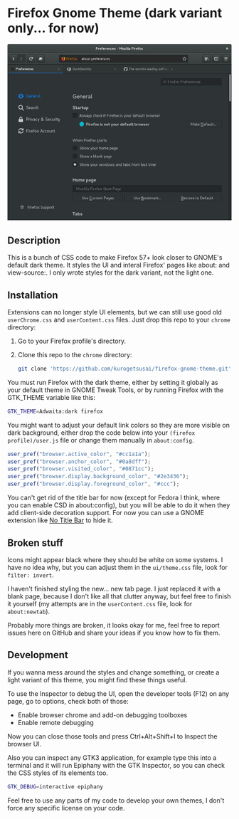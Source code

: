 # Firefox Gnome Theme (dark variant only... for now)

![Screenshot of the theme](screenshot.png)

## Description

This is a bunch of CSS code to make Firefox 57+ look closer to GNOME's default
dark theme. It styles the UI and interal Firefox' pages like about: and
view-source:. I only wrote styles for the dark variant, not the light one.

## Installation

Extensions can no longer style UI elements, but we can still use good old
`userChrome.css` and `userContent.css` files. Just drop this repo to your
`chrome` directory:

1. Go to your Firefox profile's directory.
2. Clone this repo to the `chrome` directory:

	```sh
	git clone 'https://github.com/kurogetsusai/firefox-gnome-theme.git' chrome
	```

You must run Firefox with the dark theme, either by setting it globally as your
default theme in GNOME Tweak Tools, or by running Firefox with the GTK_THEME
variable like this:

```sh
GTK_THEME=Adwaita:dark firefox
```

You might want to adjust your default link colors so they are more visible on
dark background, either drop the code below into your
`(firefox profile)/user.js` file or change them manually in `about:config`.

```js
user_pref("browser.active_color", "#cc1a1a");
user_pref("browser.anchor_color", "#0a8dff");
user_pref("browser.visited_color", "#0871cc");
user_pref("browser.display.background_color", "#2e3436");
user_pref("browser.display.foreground_color", "#ccc");
```

You can't get rid of the title bar for now (except for Fedora I think, where you
can enable CSD in about:config), but you will be able to do it when they add
client-side decoration support. For now you can use a GNOME extension like
[No Title Bar](https://extensions.gnome.org/extension/1267/no-title-bar/) to
hide it.

## Broken stuff

Icons might appear black where they should be white on some systems. I have no
idea why, but you can adjust them in the `ui/theme.css` file, look for
`filter: invert`.

I haven't finished styling the new... new tab page. I just replaced it with a
blank page, because I don't like all that clutter anyway, but feel free to
finish it yourself (my attempts are in the `userContent.css` file, look for
`about:newtab`).

Probably more things are broken, it looks okay for me, feel free to report
issues here on GitHub and share your ideas if you know how to fix them.

## Development

If you wanna mess around the styles and change something, or create a light
variant of this theme, you might find these things useful.

To use the Inspector to debug the UI, open the developer tools (F12) on any
page, go to options, check both of those:

- Enable browser chrome and add-on debugging toolboxes
- Enable remote debugging

Now you can close those tools and press Ctrl+Alt+Shift+I to Inspect the browser
UI.

Also you can inspect any GTK3 application, for example type this into a terminal
and it will run Epiphany with the GTK Inspector, so you can check the CSS styles
of its elements too.

```sh
GTK_DEBUG=interactive epiphany
```

Feel free to use any parts of my code to develop your own themes, I don't force
any specific license on your code.
